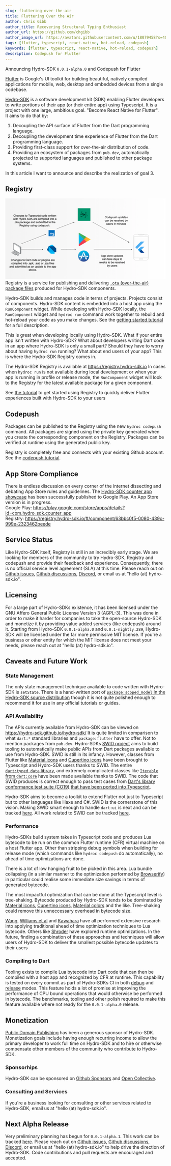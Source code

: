 ```yaml
---
slug: fluttering-over-the-air
title: Fluttering Over the Air
author: Chris Gibb
author_title: Recovering Structural Typing Enthusiast
author_url: https://github.com/chgibb
author_image_url: https://avatars.githubusercontent.com/u/18079458?s=400&v=4
tags: [flutter, typescript, react-native, hot-reload, codepush]
keywords: [flutter, typescript, react-native, hot-reload, codepush]
description: Codepush for Flutter
---
```


Announcing Hydro-SDK `0.0.1-alpha.0` and Codepush for Flutter

<!--truncate-->

[Flutter](https://flutter.dev/) is Google's UI toolkit for building beautiful, natively compiled applications for mobile, web, desktop and embedded devices from a single codebase.

[Hydro-SDK](https://github.com/hydro-sdk/hydro-sdk) is a software development kit (SDK) enabling Flutter developers to write portions of their app (or their entire app) using Typescript. It is a project with one large, ambitious goal. "Become React Native for Flutter".  
It aims to do that by:
1. Decoupling the API surface of Flutter from  the Dart programming language.
2. Decoupling the development time experience of Flutter from the Dart programming language.
3. Providing first-class support for over-the-air distribution of code.
4. Providing an ecosystem of packages from `pub.dev`, automatically projected to supported languages and published to other package systems.

In this article I want to announce and describe the realization of goal 3.

## Registry
![Registry Diagram](/img/hydro-registry-diagram.png)
Registry is a service for publishing and delivering [`.ota` (over-the-air) package files](https://hydro-sdk.io/docs/design-documents/ota) produced for Hydro-SDK components.

Hydro-SDK builds and manages code in terms of projects. Projects consist of components. Hydro-SDK content is embedded into a host app using the `RunComponent` widget. While developing with Hydro-SDK locally, the `RunComponent` widget and `hydroc run` command work together to rebuild and hot-reload your code as you make changes. See the [getting started tutorial](https://hydro-sdk.io/docs/intro) for a full description.

This is great when developing locally using Hydro-SDK. What if your entire app isn't written with Hydro-SDK? What about developers writing Dart code in an app where Hydro-SDK is only a small part? Should they have to worry about having `hydroc run` running? What about end users of your app? This is where the Hydro-SDK Registry comes in.

The Hydro-SDK Registry is available at https://registry.hydro-sdk.io In cases when `hydroc run` is not available during local development or when your app is running in profile or release mode, the `RunComponent` widget will look to the Registry for the latest available package for a given component. 

See [the tutorial](https://hydro-sdk.io/docs/codepush) to get started using Registry to quickly deliver Flutter experiences built with Hydro-SDK to your users

## Codepush
Packages can be published to the Registry using the new `hydroc codepush` command. All packages are signed using the private key generated when you create the corresponding component on the Registry. Packages can be verified at runtime using the generated public key.

Registry is completely free and connects with your existing Github account. See the [codepush tutorial](https://hydro-sdk.io/docs/codepush).

## App Store Compliance
There is endless discussion on every corner of the internet dissecting and debating App Store rules and guidelines. The [Hydro-SDK counter app showcase](https://github.com/hydro-sdk/counter-app) has been successfully published to Google Play. An App Store version is in progress.  
Google Play: https://play.google.com/store/apps/details?id=com.hydro_sdk.counter_app  
Registry: https://registry.hydro-sdk.io/#/component/63bbc0f5-0080-439c-999e-2323462beede

## Service Status
Like Hydro-SDK itself, Registry is still in an incredibly early stage. We are looking for members of the community to try Hydro-SDK, Registry and codepush and provide their feedback and experience. Consequently, there is no official service level agreement (SLA) at this time. Please reach out on [Github issues](https://github.com/hydro-sdk/hydro-sdk/issues), [Github discussions](https://github.com/hydro-sdk/hydro-sdk/discussions), [Discord](https://discord.com/invite/DuM2vkUSNr), or email us at "hello (at) hydro-sdk.io".

## Licensing
For a large part of Hydro-SDKs existence, it has been licensed under the GNU Affero General Public License Version 3 (AGPL-3). This was done in order to make it harder for companies to take the open-source Hydro-SDK and monetize it by providing value added services (like codepush) around it. Starting from Hydro-SDK `0.0.1-alpha.0` and `0.0.1-nightly.289`, Hydro-SDK will be licensed under the far more permissive MIT license. If you're a business or other entity for which the MIT license does not meet your needs, please reach out at "hello (at) hydro-sdk.io".

## Caveats and Future Work
### State Management
The only state management technique available to code written with Hydro-SDK is `setState`. There is a hand-written port of [`package:scoped_model` in the Hydro-SDK source distribution](https://github.com/hydro-sdk/hydro-sdk/tree/master/runtime/scopedModel) though it is not quite polished enough to recommend it for use in any official tutorials or guides.

### API Availability
The APIs currently available from Hydro-SDK can be viewed on https://hydro-sdk.github.io/hydro-sdk/ It is quite limited in comparison to what `dart:*` standard libraries and `package:flutter` have to offer. Not to mention packages from `pub.dev`. Hydro-SDKs [SWID project](https://hydro-sdk.io/docs/design-documents/swid) aims to build tooling to automatically make public APIs from Dart packages available to use from Hydro-SDK. SWID is still in its infancy. However, classes from Flutter like [Material icons](https://github.com/hydro-sdk/hydro-sdk/blob/master/runtime/flutter/material/icons.ts) and [Cupertino icons](https://github.com/hydro-sdk/hydro-sdk/blob/master/runtime/flutter/cupertino/cupertinoIcons.ts) have been brought to Typescript and Hydro-SDK users thanks to SWID. The entire [`dart:typed_data` library](https://github.com/hydro-sdk/hydro-sdk/tree/master/runtime/dart/typed_data), and extremely complicated classes like [`Iterable` from `dart:core`](https://github.com/hydro-sdk/hydro-sdk/blob/master/runtime/dart/core/iterable.ts) have been made available thanks to SWID. The code that SWID produces is correct enough to pass test cases from [Dart's library conformance test suite (CO19)](https://github.com/dart-lang/co19) [that have been ported into Typescript](https://github.com/hydro-sdk/hydro-sdk/tree/master/test/co19/core/iterable).

Hydro-SDK aims to become a toolkit to extend Flutter not just to Typescript but to other languages like Haxe and C#. SWID is the cornerstone of this vision. Making SWID smart enough to handle `dart:ui` is next and can be tracked [here](https://github.com/hydro-sdk/hydro-sdk/projects/17). All work related to SWID can be tracked [here](https://github.com/hydro-sdk/hydro-sdk/projects/5).

### Performance
Hydro-SDKs build system takes in Typescript code and produces Lua bytecode to be run on the common Flutter runtime (CFR) virtual machine on a host Flutter app. Other than stripping debug symbols when building for release mode (which commands like `hydroc codepush` do automatically), no ahead of time optimizations are done. 

There is a lot of low hanging fruit to be picked in this area. Lua bundle collapsing (in a similar manner to the optimization performed by [Browserify](https://github.com/browserify/bundle-collapser)) in particular could realise some immediate size savings in terms of generated bytecode. 

The most impactful optimization that can be done at the Typescript level is tree-shaking. Bytecode produced by Hydro-SDK tends to be dominated by [Material icons](https://github.com/hydro-sdk/hydro-sdk/blob/master/runtime/flutter/material/icons.ts), [Cupertino icons](https://github.com/hydro-sdk/hydro-sdk/blob/master/runtime/flutter/cupertino/cupertinoIcons.ts), [Material colors](https://github.com/hydro-sdk/hydro-sdk/blob/master/runtime/flutter/material/colors.ts) and the like. Tree-shaking could remove this unneccessary overhead in bytecode size.

[Wang](https://www.ideals.illinois.edu/bitstream/handle/2142/78638/WANG-DISSERTATION-2015.pdf?sequence=1&isAllowed=y), [Williams et al](https://sites.cs.ucsb.edu/~ckrintz/papers/TCD-CS-2009-37.pdf
) and [Kawahara](https://nymphium.github.io/pdf/opeth_report.pdf) have all performed extensive research into applying traditional ahead of time optimization techniques to Lua bytecode. Others like [Shroder](https://www.complang.tuwien.ac.at/anton/praktika-fertig/schroeder/thesis.pdf) have explored runtime optimizations. In the future, finding a combination of these approaches and techniques will allow users of Hydro-SDK to deliver the smallest possible bytecode updates to their users

### Compiling to Dart
Tooling exists to compile Lua bytecode into Dart code that can then be compiled with a host app and recognized by CFR at runtime. This capability is tested on every commit as part of Hydro-SDKs CI in both [debug](https://github.com/hydro-sdk/hydro-sdk/actions/workflows/debug-ts-aot-integrationTests.yml) and [release](https://github.com/hydro-sdk/hydro-sdk/actions/workflows/release-ts-aot-integrationTests.yml) modes. This feature holds a lot of promise at improving the performance of CPU bound operations that would otherwise be performed in bytecode. The benchmarks, tooling and other polish required to make this feature available where not ready for the `0.0.1-alpha.0` release.

## Monetization
[Public Domain Publishing](https://github.com/publicdomaincompany) has been a generous sponsor of Hydro-SDK. Monetization goals include having enough recurring income to allow the primary developer to work full time on Hydro-SDK and to hire or otherwise compensate other members of the community who contribute to Hydro-SDK.

### Sponsorhips
Hydro-SDK can be sponsored on [Github Sponsors](https://github.com/sponsors/hydro-sdk) and [Open Collective](https://opencollective.com/hydro-sdk).

### Consulting and Services
If you're a business looking for consulting or other services related to Hydro-SDK, email us at "hello (at) hydro-sdk.io".

## Next Alpha Release
Very preliminary planning has begun for `0.0.1-alpha.1`. This work can be tracked [here](https://github.com/orgs/hydro-sdk/projects/4). Please reach out on [Github issues](https://github.com/hydro-sdk/hydro-sdk/issues), [Github discussions](https://github.com/hydro-sdk/hydro-sdk/discussions), [Discord](https://discord.com/invite/DuM2vkUSNr), or email us at "hello (at) hydro-sdk.io" to help drive the direction of Hydro-SDK. Code contributions and pull requests are encouraged and accepted.